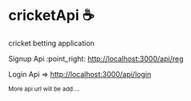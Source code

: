 # cricketApi :coffee:
cricket betting application
<p>Signup Api :point_right: <a href="http://localhost:3000/api/reg">http://localhost:3000/api/reg</a></p>
<p>Login Api => <a href="http://localhost:3000/api/login">http://localhost:3000/api/login</a></p>

<small>More api url will be add....</small>

